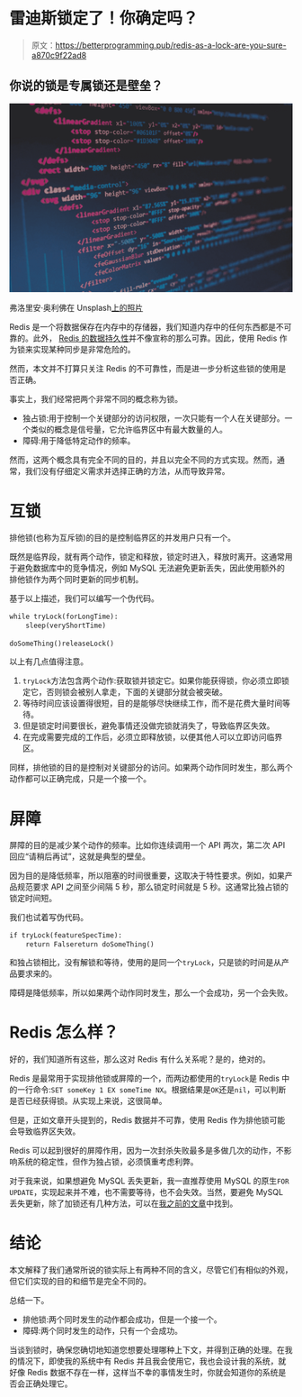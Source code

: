 # 雷迪斯锁定了！你确定吗？

> 原文：<https://betterprogramming.pub/redis-as-a-lock-are-you-sure-a870c9f22ad8>

## 你说的锁是专属锁还是壁垒？

![](img/f44f3d087d36a526d0673be164eb4cbb.png)

弗洛里安·奥利佛在 Unsplash[上的照片](https://unsplash.com/?utm_source=medium&utm_medium=referral)

Redis 是一个将数据保存在内存中的存储器，我们知道内存中的任何东西都是不可靠的。此外， [Redis 的数据持久性](https://towardsdev.com/data-persistence-in-redis-2780c11d1623)并不像宣称的那么可靠。因此，使用 Redis 作为锁来实现某种同步是非常危险的。

然而，本文并不打算只关注 Redis 的不可靠性，而是进一步分析这些锁的使用是否正确。

事实上，我们经常把两个非常不同的概念称为锁。

*   独占锁:用于控制一个关键部分的访问权限，一次只能有一个人在关键部分。一个类似的概念是信号量，它允许临界区中有最大数量的人。
*   障碍:用于降低特定动作的频率。

然而，这两个概念具有完全不同的目的，并且以完全不同的方式实现。然而，通常，我们没有仔细定义需求并选择正确的方法，从而导致异常。

# 互锁

排他锁(也称为互斥锁)的目的是控制临界区的并发用户只有一个。

既然是临界段，就有两个动作，锁定和释放，锁定时进入，释放时离开。这通常用于避免数据库中的竞争情况，例如 MySQL 无法避免更新丢失，因此使用额外的排他锁作为两个同时更新的同步机制。

基于以上描述，我们可以编写一个伪代码。

```
while tryLock(forLongTime):
    sleep(veryShortTime)

doSomeThing()releaseLock()
```

以上有几点值得注意。

1.  `tryLock`方法包含两个动作:获取锁并锁定它。如果你能获得锁，你必须立即锁定它，否则锁会被别人拿走，下面的关键部分就会被突破。
2.  等待时间应该设置得很短，目的是能够尽快继续工作，而不是花费大量时间等待。
3.  但是锁定时间要很长，避免事情还没做完锁就消失了，导致临界区失效。
4.  在完成需要完成的工作后，必须立即释放锁，以便其他人可以立即访问临界区。

同样，排他锁的目的是控制对关键部分的访问。如果两个动作同时发生，那么两个动作都可以正确完成，只是一个接一个。

# 屏障

屏障的目的是减少某个动作的频率。比如你连续调用一个 API 两次，第二次 API 回应“请稍后再试”，这就是典型的壁垒。

因为目的是降低频率，所以阻塞的时间很重要，这取决于特性要求。例如，如果产品规范要求 API 之间至少间隔 5 秒，那么锁定时间就是 5 秒。这通常比独占锁的锁定时间短。

我们也试着写伪代码。

```
if tryLock(featureSpecTime):
    return Falsereturn doSomeThing()
```

和独占锁相比，没有解锁和等待，使用的是同一个`tryLock`，只是锁的时间是从产品要求来的。

障碍是降低频率，所以如果两个动作同时发生，那么一个会成功，另一个会失败。

# Redis 怎么样？

好的，我们知道所有这些，那么这对 Redis 有什么关系呢？是的，绝对的。

Redis 是最常用于实现排他锁或屏障的一个，而两边都使用的`tryLock`是 Redis 中的一行命令:`SET someKey 1 EX someTime NX`。根据结果是`OK`还是`nil`，可以判断是否已经获得锁。从实现上来说，这很简单。

但是，正如文章开头提到的，Redis 数据并不可靠，使用 Redis 作为排他锁可能会导致临界区失效。

Redis 可以起到很好的屏障作用，因为一次封杀失败最多是多做几次的动作，不影响系统的稳定性，但作为独占锁，必须慎重考虑利弊。

对于我来说，如果想避免 MySQL 丢失更新，我一直推荐使用 MySQL 的原生`FOR UPDATE`，实现起来并不难，也不需要等待，也不会失效。当然，要避免 MySQL 丢失更新，除了加锁还有几种方法，可以在[我之前的文章](https://medium.com/interviewnoodle/how-to-avoid-the-race-condition-and-the-negative-value-3f397b2b08e4)中找到。

# 结论

本文解释了我们通常所说的锁实际上有两种不同的含义，尽管它们有相似的外观，但它们实现的目的和细节是完全不同的。

总结一下。

*   排他锁:两个同时发生的动作都会成功，但是一个接一个。
*   障碍:两个同时发生的动作，只有一个会成功。

当谈到锁时，确保您确切地知道您想要处理哪种上下文，并得到正确的处理。在我的情况下，即使我的系统中有 Redis 并且我会使用它，我也会设计我的系统，就好像 Redis 数据不存在一样，这样当不幸的事情发生时，你就会知道你的系统是否会正确处理它。